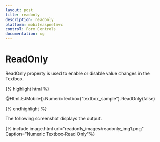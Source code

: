 ```yaml
---
layout: post
title: readonly
description: readonly
platform: mobileaspnetmvc
control: Form Controls
documentation: ug
---
```


# ReadOnly

ReadOnly property is used to enable or disable value changes in the Textbox. 

{% highlight html %}

@Html.EJMobile().NumericTextbox("textbox_sample").ReadOnly(false)

{% endhighlight %}

The following screenshot displays the output.

{% include image.html url="readonly_images/readonly_img1.png" Caption="Numeric Textbox-Read Only"%}

